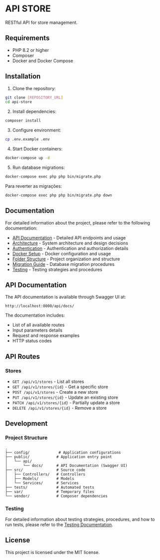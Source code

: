 # API STORE

RESTful API for store management.

## Requirements

- PHP 8.2 or higher
- Composer
- Docker and Docker Compose

## Installation

1. Clone the repository:
```bash
git clone [REPOSITORY_URL]
cd api-store
```

2. Install dependencies:
```bash
composer install
```

3. Configure environment:
```bash
cp .env.example .env
```

4. Start Docker containers:
```bash
docker-compose up -d
```

5. Run database migrations:
```bash
docker-compose exec php php bin/migrate.php
```

Para reverter as migrações:
```bash
docker-compose exec php php bin/migrate.php down
```

## Documentation

For detailed information about the project, please refer to the following documentation:

- [API Documentation](docs/api-documentation.md) - Detailed API endpoints and usage
- [Architecture](docs/architecture.md) - System architecture and design decisions
- [Authentication](docs/auth.md) - Authentication and authorization details
- [Docker Setup](docs/docker.md) - Docker configuration and usage
- [Folder Structure](docs/folder-structure.md) - Project organization and structure
- [Migration Guide](docs/migration.md) - Database migration procedures
- [Testing](docs/testing.md) - Testing strategies and procedures

## API Documentation

The API documentation is available through Swagger UI at:
```
http://localhost:8000/api/docs/
```

The documentation includes:
- List of all available routes
- Input parameters details
- Request and response examples
- HTTP status codes

## API Routes

### Stores

- `GET /api/v1/stores` - List all stores
- `GET /api/v1/stores/{id}` - Get a specific store
- `POST /api/v1/stores` - Create a new store
- `PUT /api/v1/stores/{id}` - Update an existing store
- `PATCH /api/v1/stores/{id}` - Partially update a store
- `DELETE /api/v1/stores/{id}` - Remove a store

## Development

### Project Structure

```
.
├── config/             # Application configurations
├── public/            # Application entry point
│   └── api/
│       └── docs/      # API Documentation (Swagger UI)
├── src/               # Source code
│   ├── Controllers/   # Controllers
│   ├── Models/        # Models
│   └── Services/      # Services
├── tests/             # Automated tests
├── var/               # Temporary files
└── vendor/            # Composer dependencies
```

### Testing

For detailed information about testing strategies, procedures, and how to run tests, please refer to the [Testing Documentation](docs/testing.md).


## License

This project is licensed under the MIT license.
